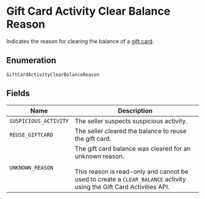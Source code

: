 
# Gift Card Activity Clear Balance Reason

Indicates the reason for clearing the balance of a [gift card](../../doc/models/gift-card.md).

## Enumeration

`GiftCardActivityClearBalanceReason`

## Fields

| Name | Description |
|  --- | --- |
| `SUSPICIOUS_ACTIVITY` | The seller suspects suspicious activity. |
| `REUSE_GIFTCARD` | The seller cleared the balance to reuse the gift card. |
| `UNKNOWN_REASON` | The gift card balance was cleared for an unknown reason.<br><br>This reason is read-only and cannot be used to create a `CLEAR_BALANCE` activity using the Gift Card Activities API. |

